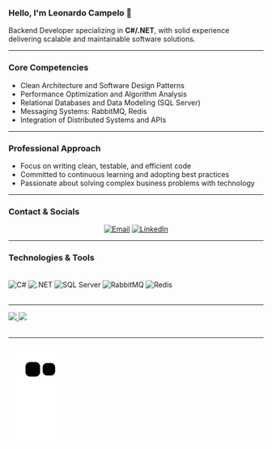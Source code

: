 ### Hello, I'm Leonardo Campelo 👋

Backend Developer specializing in **C#/.NET**, with solid experience delivering scalable and maintainable software solutions.

---

### Core Competencies
- Clean Architecture and Software Design Patterns  
- Performance Optimization and Algorithm Analysis  
- Relational Databases and Data Modeling (SQL Server)  
- Messaging Systems: RabbitMQ, Redis  
- Integration of Distributed Systems and APIs  

---

### Professional Approach
- Focus on writing clean, testable, and efficient code  
- Committed to continuous learning and adopting best practices  
- Passionate about solving complex business problems with technology  

---

### Contact & Socials

<div align="center">
  <a href="mailto:lcampelocontato@gmail.com"><img src="https://img.shields.io/badge/Gmail-D14836?style=for-the-badge&logo=gmail&logoColor=white" alt="Email"/></a>
  <a href="https://www.linkedin.com/in/leonardo-campelo-727596220/" target="_blank"><img src="https://img.shields.io/badge/-LinkedIn-%230077B5?style=for-the-badge&logo=linkedin&logoColor=white" alt="LinkedIn"/></a> 
</div>

---

### Technologies & Tools

<div style="display: inline_block"><br>
  <img align="center" alt="C#" height="45" width="55" src="https://cdn.jsdelivr.net/gh/devicons/devicon/icons/csharp/csharp-original.svg" />
  <img align="center" alt=".NET" height="45" width="55" src="https://cdn.jsdelivr.net/gh/devicons/devicon/icons/dot-net/dot-net-original.svg" />
  <img align="center" alt="SQL Server" height="45" width="55" src="https://cdn.jsdelivr.net/gh/devicons/devicon/icons/microsoftsqlserver/microsoftsqlserver-plain.svg" />
  <img align="center" alt="RabbitMQ" height="45" width="55" src="https://cdn.jsdelivr.net/gh/devicons/devicon/icons/rabbitmq/rabbitmq-original.svg" />
  <img align="center" alt="Redis" height="45" width="55" src="https://cdn.jsdelivr.net/gh/devicons/devicon/icons/redis/redis-original.svg" />
</div><br>

---

<!-- GitHub Stats -->

<div>
  <a href="https://github.com/LeoCosta7?tab=repositories">
  <img height="180em" src="https://github-readme-stats.vercel.app/api?username=LeoCosta7&show_icons=true&theme=highcontrast&include_all_commits=true&count_private=true"/> 
  <img height="180em" src="https://github-readme-stats.vercel.app/api/top-langs/?username=LeoCosta7&layout=compact&langs_count=7&theme=highcontrast"/>
</a>
</div><br>

---

![GitHub Snake animation](https://github.com/LeoCosta7/LeoCosta7/blob/output/github-contribution-grid-snake.svg)
